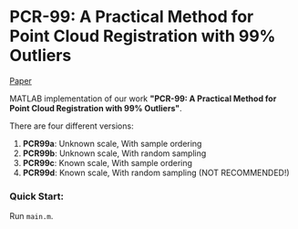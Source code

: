 # PCR-99: A Practical Method for Point Cloud Registration with 99% Outliers

[Paper](https://arxiv.org/abs/2402.16598)

MATLAB implementation of our work **"PCR-99: A Practical Method for Point Cloud Registration with 99% Outliers"**. 

There are four different versions:
1. **PCR99a**: Unknown scale, With sample ordering
2. **PCR99b**: Unknown scale, With random sampling
3. **PCR99c**: Known scale, With sample ordering
4. **PCR99d**: Known scale, With random sampling (NOT RECOMMENDED!)


### Quick Start:

Run `main.m`.
